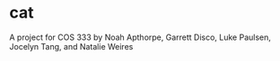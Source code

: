 cat
===

A project for COS 333 by Noah Apthorpe, Garrett Disco, Luke Paulsen, Jocelyn Tang, and Natalie Weires